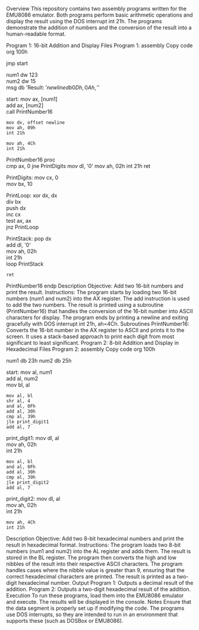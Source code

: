 Overview
This repository contains two assembly programs written for the EMU8086 emulator. Both programs perform basic arithmetic operations and display the result using the DOS interrupt int 21h. The programs demonstrate the addition of numbers and the conversion of the result into a human-readable format.

Program 1: 16-bit Addition and Display
Files
Program 1:
assembly
Copy code
org 100h

jmp start

num1 dw 123           
num2 dw 15           
msg db 'Result: $'   
newline db 0Dh, 0Ah, '$' 

start:
    mov ax, [num1]  
    add ax, [num2]  
    call PrintNumber16  

    mov dx, offset newline 
    mov ah, 09h           
    int 21h               
    
    mov ah, 4Ch        
    int 21h            

PrintNumber16 proc                    
    cmp ax, 0
    jne PrintDigits
    mov dl, '0'
    mov ah, 02h
    int 21h
    ret

PrintDigits:
    mov cx, 0           
    mov bx, 10          

PrintLoop:
    xor dx, dx          
    div bx              
    push dx             
    inc cx              
    test ax, ax         
    jnz PrintLoop       

PrintStack:
    pop dx              
    add dl, '0'         
    mov ah, 02h         
    int 21h             
    loop PrintStack     
    
    ret
PrintNumber16 endp
Description
Objective: Add two 16-bit numbers and print the result.
Instructions:
The program starts by loading two 16-bit numbers (num1 and num2) into the AX register.
The add instruction is used to add the two numbers.
The result is printed using a subroutine (PrintNumber16) that handles the conversion of the 16-bit number into ASCII characters for display.
The program ends by printing a newline and exiting gracefully with DOS interrupt int 21h, ah=4Ch.
Subroutines
PrintNumber16: Converts the 16-bit number in the AX register to ASCII and prints it to the screen. It uses a stack-based approach to print each digit from most significant to least significant.
Program 2: 8-bit Addition and Display in Hexadecimal
Files
Program 2:
assembly
Copy code
org 100h

num1 db 23h
num2 db 25h

start:
    mov al, num1        
    add al, num2        
    mov bl, al          
  
    mov al, bl          
    shr al, 4           
    and al, 0Fh         
    add al, 30h         
    cmp al, 39h         
    jle print_digit1    
    add al, 7           

print_digit1:
    mov dl, al          
    mov ah, 02h         
    int 21h             

    mov al, bl          
    and al, 0Fh         
    add al, 30h         
    cmp al, 39h         
    jle print_digit2    
    add al, 7           

print_digit2:
    mov dl, al          
    mov ah, 02h         
    int 21h             
  
    mov ah, 4Ch         
    int 21h             
Description
Objective: Add two 8-bit hexadecimal numbers and print the result in hexadecimal format.
Instructions:
The program loads two 8-bit numbers (num1 and num2) into the AL register and adds them.
The result is stored in the BL register.
The program then converts the high and low nibbles of the result into their respective ASCII characters.
The program handles cases where the nibble value is greater than 9, ensuring that the correct hexadecimal characters are printed.
The result is printed as a two-digit hexadecimal number.
Output
Program 1: Outputs a decimal result of the addition.
Program 2: Outputs a two-digit hexadecimal result of the addition.
Execution
To run these programs, load them into the EMU8086 emulator and execute. The results will be displayed in the console.
Notes
Ensure that the data segment is properly set up if modifying the code.
The programs use DOS interrupts, so they are intended to run in an environment that supports these (such as DOSBox or EMU8086).
